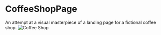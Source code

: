 # CoffeeShopPage
An attempt at a visual masterpiece of a landing page for a fictional coffee shop.
![Coffee Shop](https://github.com/MischievousGiraffe/CoffeeShopPage/assets/131219174/46000bdd-367f-48de-a5bb-94771aae11bd)
